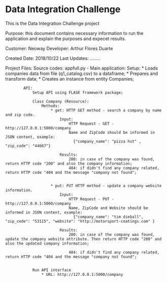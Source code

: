# Data Integration Challenge
This is the Data Integration Challenge project

Purpose: this document contains necessary information to run the application and explain the purposes and expecet results.

Customer: Neoway
Developer: Arthur Flores Duarte

Created Date: 2018/10/22
Last Updates:
........

Project Files:
    Source codes:
        appfull.py - Main application:
            Setup:
                * Loads companies data from file (q1_catalog.csv) to a dataframe;
                * Prepares and transform data;
                * Creates an instance from entity Companies;
              
            API:
                Setup API using FLASK framework package;
                
                Class Company (Resource):
                    Methods:
                        * get: HTTP GET method - search a company by name and zip code. 
                            Input: 
                                HTTP Request - GET - http://127.0.0.1:5000/company
                                Name and ZipCode should be informed in JSON content, example:
                                  {"company_name": "pizza hut" , "zip_code": "44667"}
                                    
                            Results:                   
                                200: in case of the company was found, return HTTP code "200" and also the company information;
                                404: if didn't find any company related, return HTTP code "404 and the message "company not found";

                                
                        * put: PUT HTTP method - update a company website information.
                            Input: 
                                HTTP Request - PUT - http://127.0.0.1:5000/company
                                Name, ZipCode and Website should be informed in JSON content, example:
                                  {"company_name": "tim dieball", "zip_code": "53115", "website": "http://motorsport-coatings.com" }
                            
                            Results:
                                200: in case of the company was found, update the company website attribute. Then return HTTP code "200" and also the updated company information;
                                     
                                404: if didn't find any company related, return HTTP code "404 and the message "company not found";
                            
              
                Run API interface
                    * URL: http://127.0.0.1:5000/company
